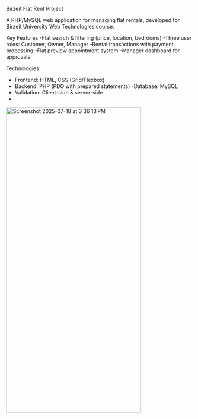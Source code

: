 Birzeit Flat Rent Project

A PHP/MySQL web application for managing flat rentals, developed for Birzeit University Web Technologies course.

Key Features
-Flat search & filtering (price, location, bedrooms)
-Three user roles: Customer, Owner, Manager
-Rental transactions with payment processing
-Flat preview appointment system
-Manager dashboard for approvals

Technologies
- Frontend: HTML, CSS (Grid/Flexbox)
- Backend: PHP (PDO with prepared statements)
-Database: MySQL
- Validation: Client-side & server-side
- 
<img width="364" height="823" alt="Screenshot 2025-07-18 at 3 36 13 PM" src="https://github.com/user-attachments/assets/6ef41b85-8519-4ca1-a3e3-b7b1f6fab56a" />
